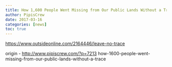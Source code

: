 ```yaml
---
title: How 1,600 People Went Missing from Our Public Lands Without a Trace
author: PipisCrew
date: 2017-03-16
categories: [news]
toc: true
---
```


https://www.outsideonline.com/2164446/leave-no-trace

origin - http://www.pipiscrew.com/?p=7213 how-1600-people-went-missing-from-our-public-lands-without-a-trace